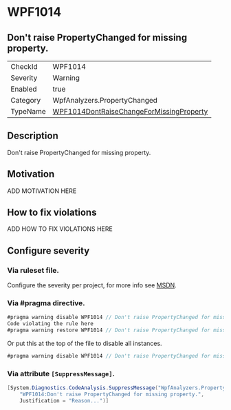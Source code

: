 # WPF1014
## Don't raise PropertyChanged for missing property.

<!-- start generated table -->
<table>
<tr>
  <td>CheckId</td>
  <td>WPF1014</td>
</tr>
<tr>
  <td>Severity</td>
  <td>Warning</td>
</tr>
<tr>
  <td>Enabled</td>
  <td>true</td>
</tr>
<tr>
  <td>Category</td>
  <td>WpfAnalyzers.PropertyChanged</td>
</tr>
<tr>
  <td>TypeName</td>
  <td><a href="https://github.com/DotNetAnalyzers/WpfAnalyzers/blob/master/WpfAnalyzers.Analyzers/PropertyChanged/WPF1014DontRaiseChangeForMissingProperty.cs">WPF1014DontRaiseChangeForMissingProperty</a></td>
</tr>
</table>
<!-- end generated table -->

## Description

Don't raise PropertyChanged for missing property.

## Motivation

ADD MOTIVATION HERE

## How to fix violations

ADD HOW TO FIX VIOLATIONS HERE

<!-- start generated config severity -->
## Configure severity

### Via ruleset file.

Configure the severity per project, for more info see [MSDN](https://msdn.microsoft.com/en-us/library/dd264949.aspx).

### Via #pragma directive.
```C#
#pragma warning disable WPF1014 // Don't raise PropertyChanged for missing property.
Code violating the rule here
#pragma warning restore WPF1014 // Don't raise PropertyChanged for missing property.
```

Or put this at the top of the file to disable all instances.
```C#
#pragma warning disable WPF1014 // Don't raise PropertyChanged for missing property.
```

### Via attribute `[SuppressMessage]`.

```C#
[System.Diagnostics.CodeAnalysis.SuppressMessage("WpfAnalyzers.PropertyChanged", 
    "WPF1014:Don't raise PropertyChanged for missing property.", 
    Justification = "Reason...")]
```
<!-- end generated config severity -->